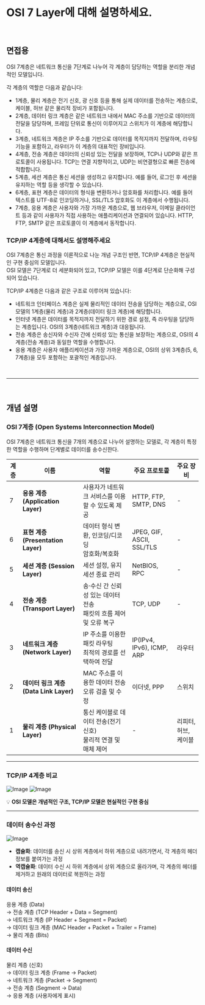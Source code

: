 # OSI 7 Layer에 대해 설명하세요.

<br/>

## 면접용
OSI 7계층은 네트워크 통신을 7단계로 나누어 각 계층이 담당하는 역할을 분리한 개념적인 모델입니다.

각 계층의 역할은 다음과 같습니다:  
- 1계층, 물리 계층은 전기 신호, 광 신호 등을 통해 실제 데이터를 전송하는 계층으로, 케이블, 허브 같은 물리적 장비가 포함됩니다.  
- 2계층, 데이터 링크 계층은 같은 네트워크 내에서 MAC 주소를 기반으로 데이터의 전달을 담당하며, 프레임 단위로 통신이 이루어지고 스위치가 이 계층에 해당합니다.  
- 3계층, 네트워크 계층은 IP 주소를 기반으로 데이터를 목적지까지 전달하며, 라우팅 기능을 포함하고, 라우터가 이 계층의 대표적인 장비입니다.  
- 4계층, 전송 계층은 데이터의 신뢰성 있는 전달을 보장하며, TCP나 UDP와 같은 프로토콜이 사용됩니다. TCP는 연결 지향적이고, UDP는 비연결형으로 빠른 전송에 적합합니다.  
- 5계층, 세션 계층은 통신 세션을 생성하고 유지합니다. 예를 들어, 로그인 후 세션을 유지하는 역할 등을 생각할 수 있습니다.  
- 6계층, 표현 계층은 데이터의 형식을 변환하거나 암호화를 처리합니다. 예를 들어 텍스트를 UTF-8로 인코딩하거나, SSL/TLS 암호화도 이 계층에서 수행됩니다.  
- 7계층, 응용 계층은 사용자와 가장 가까운 계층으로, 웹 브라우저, 이메일 클라이언트 등과 같이 사용자가 직접 사용하는 애플리케이션과 연결되어 있습니다. HTTP, FTP, SMTP 같은 프로토콜이 이 계층에서 동작합니다.  

### TCP/IP 4계층에 대해서도 설명해주세요
OSI 7계층은 통신 과정을 이론적으로 나눈 개념 구조인 반면, TCP/IP 4계층은 현실적인 구현 중심의 모델입니다.  
OSI 모델은 7단계로 더 세분화되어 있고, TCP/IP 모델은 이를 4단계로 단순화해 구성되어 있습니다.

TCP/IP 4계층은 다음과 같은 구조로 이루어져 있습니다:
- 네트워크 인터페이스 계층은 실제 물리적인 데이터 전송을 담당하는 계층으로, OSI 모델의 1계층(물리 계층)과 2계층(데이터 링크 계층)에 해당합니다.
- 인터넷 계층은 데이터를 목적지까지 전달하기 위한 경로 설정, 즉 라우팅을 담당하는 계층입니다. OSI의 3계층(네트워크 계층)과 대응됩니다.
- 전송 계층은 송신자와 수신자 간에 신뢰성 있는 통신을 보장하는 계층으로, OSI의 4계층(전송 계층)과 동일한 역할을 수행합니다.
- 응용 계층은 사용자 애플리케이션과 가장 가까운 계층으로, OSI의 상위 3계층(5, 6, 7계층)을 모두 포함하는 포괄적인 계층입니다.

<br/>

<hr/>

<br/>

## 개념 설명
### OSI 7계층 (Open Systems Interconnection Model)

OSI 7계층은 네트워크 통신을 7개의 계층으로 나누어 설명하는 모델로, 각 계층이 특정한 역할을 수행하며 단계별로 데이터를 송수신한다.

| 계층 | 이름 | 역할                                        | 주요 프로토콜 | 주요 장비 |
|------|------|-------------------------------------------|--------------|----------|
| 7 | **응용 계층 (Application Layer)** | 사용자가 네트워크 서비스를 이용할 수 있도록 제공               | HTTP, FTP, SMTP, DNS | - |
| 6 | **표현 계층 (Presentation Layer)** | 데이터 형식 변환, 인코딩/디코딩<br>암호화/복호화             | JPEG, GIF, ASCII, SSL/TLS | - |
| 5 | **세션 계층 (Session Layer)** | 세션 설정, 유지<br>세션 종료 관리                     | NetBIOS, RPC | - |
| 4 | **전송 계층 (Transport Layer)** | 송·수신 간 신뢰성 있는 데이터 전송<br>패킷의 흐름 제어 및 오류 복구 | TCP, UDP | - |
| 3 | **네트워크 계층 (Network Layer)** | IP 주소를 이용한 패킷 라우팅<br>최적의 경로를 선택하여 전달      | IP(IPv4, IPv6), ICMP, ARP | 라우터 |
| 2 | **데이터 링크 계층 (Data Link Layer)** | MAC 주소를 이용한 데이터 전송<br>오류 검출 및 수정          | 이더넷, PPP | 스위치 |
| 1 | **물리 계층 (Physical Layer)** | 통신 케이블로 데이터 전송(전기 신호)<br>물리적 연결 및 매체 제어   | - | 리피터, 허브, 케이블 |

---

### TCP/IP 4계층 비교

![Image](https://github.com/user-attachments/assets/1fb41f83-5fc7-496c-b779-2d6824a3d945)
![Image](https://github.com/user-attachments/assets/6a3f8538-5c41-47e9-9ec9-66c8fda9b86b)

💡 **OSI 모델은 개념적인 구조, TCP/IP 모델은 현실적인 구현 중심**

---

### 데이터 송수신 과정
![Image](https://github.com/user-attachments/assets/30820472-bf9f-440d-9cf9-1a0532579d7f)

- **캡슐화**: 데이터를 송신 시 상위 계층에서 하위 계층으로 내려가면서, 각 계층의 헤더 정보를 붙여가는 과정  
- **역캡슐화**: 데이터 수신 시 하위 계층에서 상위 계층으로 올라가며, 각 계층의 헤더를 제거하고 원래의 데이터로 복원하는 과정


#### 데이터 송신
응용 계층 (Data)  
→ 전송 계층 (TCP Header + Data = Segment)  
→ 네트워크 계층 (IP Header + Segment = Packet)  
→ 데이터 링크 계층 (MAC Header + Packet + Trailer = Frame)  
→ 물리 계층 (Bits)

#### 데이터 수신
물리 계층 (신호)  
→ 데이터 링크 계층 (Frame → Packet)  
→ 네트워크 계층 (Packet → Segment)  
→ 전송 계층 (Segment → Data)  
→ 응용 계층 (사용자에게 표시)